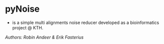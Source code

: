 # pyNoise
- is a simple multi alignments noise reducer developed as a bioinformatics project @ KTH.

*Authors: Robin Andeer & Erik Fasterius*
